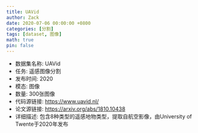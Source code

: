 ```yaml
---
title: UAVid
author: Zack
date: 2020-07-06 00:00:00 +0800
categories: [分割]
tags: [dataset, 图像]
math: true
pin: false
---
```

- 数据集名称: UAVid
- 任务: 遥感图像分割
- 发布时间: 2020
- 模态: 图像
- 数量: 300张图像
- 代码源链接: https://www.uavid.nl/
- 论文源链接: https://arxiv.org/abs/1810.10438
- 详细描述: 包含8种类型的遥感地物类型，提取自航空影像，由University of Twente于2020年发布

